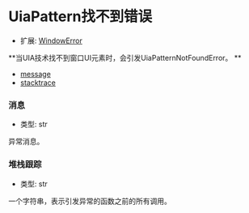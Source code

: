 # UiaPattern找不到错误

- 扩展: [WindowError](./windowerror.md)

**当UIA技术找不到窗口UI元素时，会引发UiaPatternNotFoundError。
**

- [message](#message)
- [stacktrace](#stacktrace)

### 消息
- 类型: str

异常消息。


### 堆栈跟踪
- 类型: str

一个字符串，表示引发异常的函数之前的所有调用。